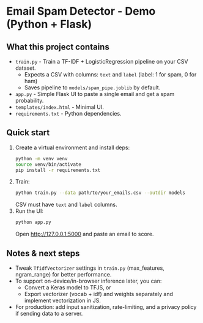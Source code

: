 # Email Spam Detector - Demo (Python + Flask)

## What this project contains
- `train.py` - Train a TF-IDF + LogisticRegression pipeline on your CSV dataset.
  - Expects a CSV with columns: `text` and `label` (label: 1 for spam, 0 for ham)
  - Saves pipeline to `models/spam_pipe.joblib` by default.
- `app.py` - Simple Flask UI to paste a single email and get a spam probability.
- `templates/index.html` - Minimal UI.
- `requirements.txt` - Python dependencies.

## Quick start
1. Create a virtual environment and install deps:
   ```bash
   python -m venv venv
   source venv/bin/activate
   pip install -r requirements.txt
   ```
2. Train:
   ```bash
   python train.py --data path/to/your_emails.csv --outdir models
   ```
   CSV must have `text` and `label` columns.
3. Run the UI:
   ```bash
   python app.py
   ```
   Open http://127.0.0.1:5000 and paste an email to score.

## Notes & next steps
- Tweak `TfidfVectorizer` settings in `train.py` (max_features, ngram_range) for better performance.
- To support on-device/in-browser inference later, you can:
  - Convert a Keras model to TFJS, or
  - Export vectorizer (vocab + idf) and weights separately and implement vectorization in JS.
- For production: add input sanitization, rate-limiting, and a privacy policy if sending data to a server.
